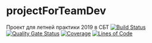 # projectForTeamDev
Проект для летней практики 2019 в СБТ
[![Build Status](https://travis-ci.org/mihanloko/projectForTeamDev.svg?branch=dev)](https://travis-ci.org/mihanloko/projectForTeamDev) 
[![Quality Gate Status](https://sonarcloud.io/api/project_badges/measure?project=mihanloko_projectForTeamDev&metric=alert_status&branch=dev)](https://sonarcloud.io/dashboard?id=mihanloko)
[![Coverage](https://sonarcloud.io/api/project_badges/measure?project=mihanloko_projectForTeamDev&metric=coverage&branch=dev)](https://sonarcloud.io/dashboard?id=mihanloko)
[![Lines of Code](https://sonarcloud.io/api/project_badges/measure?project=mihanloko_projectForTeamDev&metric=ncloc&branch=dev)](https://sonarcloud.io/dashboard?id=mihanloko)
